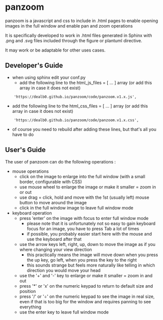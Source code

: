 # panzoom

panzoom is a javascript and css to include in .html pages to enable opening images in the full window and enable pan and zoom operations

It is specifically developed to work in .html files generated in Sphinx with .png and .svg files included through the figure or plantuml directive.

It may work or be adaptable for other uses cases.

Developer's Guide
-----------------

- when using sphinx edit your conf.py
  - add the following line to the html_js_files = [ ... ] array (or add this array in case it does not exist)
```
    'https://dealb0.github.io/panzoom/code/panzoom.v1.x.js',
```    
  - add the following line to the html_css_files = [ ... ] array (or add this array in case it does not exist)
```  
    'https://dealb0.github.io/panzoom/code/panzoom.v1.x.css',
```    
  - of course you need to rebuild after adding these lines, but that's all you have to do

User's Guide
------------

The user of panzoom can do the following operations :

- mouse operations
  - click on the image to enlarge into the full window (with a small border, configurable with CSS)
  - use mouse wheel to enlarge the image or make it smaller = zoom in or out
  - use drag = click, hold and move with the 1st (usually left) mouse button to move around the image
  - click in the full window image to leave full window mode
- keyboard operation
  - press 'enter' on the image with focus to enter full window mode
    - please note that it is unfortunately not so easy to gain keyboard focus for an image, you have to press Tab a lot of times
    - if possible, you probably easier start here with the mouse and use the keyboard after that
  - use the arrow keys left, right, up, down to move the image as if you where changing your view direction
    - this practically means the image will move down when you press the up key, go left, when you press the key to the right
    - this sounds strange but feels more naturally like telling in which direction you would move your head
  - use the '+' and '-' key to enlarge or make it smaller = zoom in and out
  - press '*' or 'x' on the numeric keypad to return to default size and position
  - press '/' or '&divide;' on the numeric keypad to see the image in real size, even if that is too big for the window and requires panning to see everything
  - use the enter key to leave full window mode
